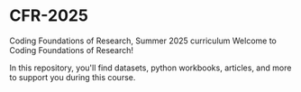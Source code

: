 # CFR-2025
Coding Foundations of Research, Summer 2025 curriculum
Welcome to Coding Foundations of Research! 

In this repository, you'll find datasets, python workbooks, articles, and more to support you during this course.
